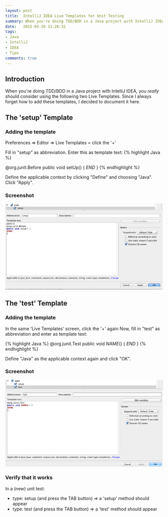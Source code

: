 ```yaml
---
layout: post
title:  IntelliJ IDEA Live Templates for Unit Testing
summary: When you're doing TDD/BDD in a Java project with IntelliJ IDEA, you really should consider using the following two Live Templates.
date:   2015-03-26 11:26:32
tags:
- Java
- IntelliJ
- IDEA
- Tips
comments: true
---
```


## Introduction
When you're doing TDD/BDD in a Java project with IntelliJ IDEA, you _really_ should consider using the following two Live Templates.
Since I always forget how to add these templates, I decided to document it here.

## The 'setup' Template
### Adding the template
Preferences => Editor => Live Templates = click the '+'

Fill in "setup" as abbreviation. Enter this as template text:
{% highlight Java %}

@org.junit.Before
public void setUp() {
$END$
}
{% endhighlight %}

Define the applicable context by clicking "Define" and choosing "Java". Click "Apply".

### Screenshot
![The setup template](/public/images/posts/intellij_idea_live_templates_for_unit_testing/setup.png)


## The 'test' Template
### Adding the template
In the same 'Live Templates' screen, click the '+' again
Now, fill in "test" as abbreviation and enter as template text:

{% highlight Java %}
@org.junit.Test
public void $NAME$() {
$END$
}
{% endhighlight %}

Define "Java" as the applicable context again and click "OK".

### Screenshot
![The test template](/public/images/posts/intellij_idea_live_templates_for_unit_testing/test.png)

### Verify that it works
In a (new) unit test:

* type: setup (and press the TAB button) => a 'setup' method should appear
* type: test (and press the TAB button) => a 'test' method should appear
